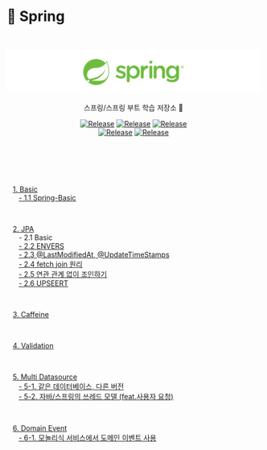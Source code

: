# 🍃 Spring



<br/>

![images](./resource/images/spring-logo.png)

<div align="center">

스프링/스프링 부트 학습 저장소 🍃

[![Release](https://img.shields.io/badge/-%20Spring_Framework-brightgreen)](https://github.com/spring-projects/spring-framework) 
[![Release](https://img.shields.io/badge/-%20JUnit-red)](https://junit.org/junit5/docs/5.8.0/api/index.html) [![Release](https://img.shields.io/badge/-%20Gradle-grey)](https://gradle.org/)<br/>
[![Release](https://img.shields.io/badge/-Maven-orange)](https://maven.apache.org/) [![Release](https://img.shields.io/badge/-%20Baeldung-green)](https://www.baeldung.com)


</div>

[//]: # (https://junit.org/junit5/docs/5.8.0/api/index.html)

<br/><br/><br/><br/>

&nbsp;&nbsp; [1. Basic](https://github.com/study-history/spring-study/tree/main/basic)<br/>
&nbsp;&nbsp;&nbsp;&nbsp;&nbsp; [- 1.1 Spring-Basic](https://github.com/study-history/spring-study/tree/main/basic) <br/>

<br/>

&nbsp;&nbsp; [2. JPA](https://github.com/study-history/spring-study/tree/main/jpa) <br/>
&nbsp;&nbsp;&nbsp;&nbsp;&nbsp; - 2.1 Basic <br/>
&nbsp;&nbsp;&nbsp;&nbsp;&nbsp; [- 2.2 ENVERS](https://github.com/study-history/spring-study/blob/main/jpa/src/main/resources/docs/data_type/ENVERS.md) <br/>
&nbsp;&nbsp;&nbsp;&nbsp;&nbsp; [- 2.3 @LastModifiedAt, @UpdateTimeStamps](https://github.com/study-history/spring-study/blob/main/jpa/src/main/resources/docs/data_type/UPDATE_TIMESTAMP.md) <br/>
&nbsp;&nbsp;&nbsp;&nbsp;&nbsp; [- 2.4 fetch join 원리](https://github.com/study-history/spring-study/blob/main/jpa/src/main/resources/docs/join/FETCH_JOIN.md)<br/>
&nbsp;&nbsp;&nbsp;&nbsp;&nbsp; [- 2.5 연관 관계 없이 조인하기](https://github.com/study-history/spring-study/blob/main/jpa/src/main/resources/docs/join/JOIN_WITHOUT_RELATIONSHIP.md)<br/>
&nbsp;&nbsp;&nbsp;&nbsp;&nbsp; [- 2.6 UPSEERT](https://github.com/study-history/spring-study/blob/main/jpa/src/main/resources/docs/join/UPSERT.md)<br/>

<br/>

&nbsp;&nbsp; [3. Caffeine]() <br/>

<br/>

&nbsp;&nbsp; [4. Validation]() <br/>

<br/>

&nbsp;&nbsp; [5. Multi Datasource]() <br/>
&nbsp;&nbsp;&nbsp;&nbsp;&nbsp; [- 5-1. 같은 데이터베이스, 다른 버전](https://github.com/study-history/spring-study/tree/main/multi-datasource/multi-datasource/resources)<br/>
&nbsp;&nbsp;&nbsp;&nbsp;&nbsp; [- 5-2. 자바/스프링의 쓰레드 모델 (feat.사용자 요청)](https://github.com/study-history/spring-study/tree/main/multi-datasource/threadpool/resource/thread)<br/>

<br/>

&nbsp;&nbsp; [6. Domain Event]() <br/>
&nbsp;&nbsp;&nbsp;&nbsp;&nbsp; [- 6-1. 모놀리식 서비스에서 도메인 이벤트 사용](https://github.com/study-history/spring-study/blob/main/domain-event/mono/resource/MONO.md)<br/>
